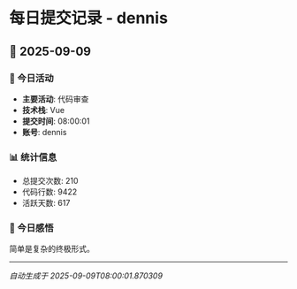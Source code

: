 # 每日提交记录 - dennis

## 📅 2025-09-09

### 🎯 今日活动
- **主要活动**: 代码审查
- **技术栈**: Vue
- **提交时间**: 08:00:01
- **账号**: dennis

### 📊 统计信息
- 总提交次数: 210
- 代码行数: 9422
- 活跃天数: 617

### 💭 今日感悟
简单是复杂的终极形式。

---
*自动生成于 2025-09-09T08:00:01.870309*
